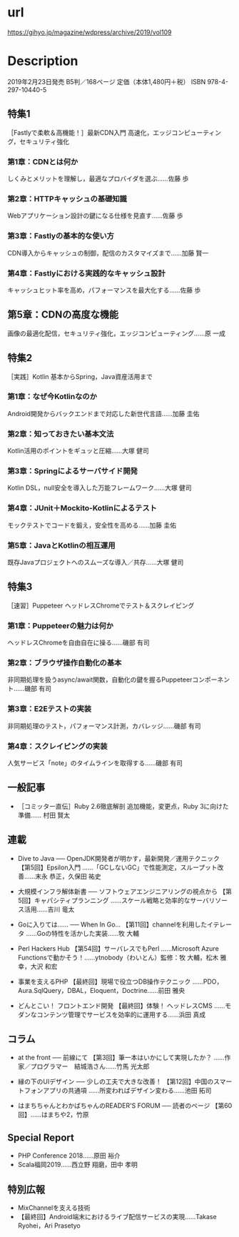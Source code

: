 # url
https://gihyo.jp/magazine/wdpress/archive/2019/vol109

# Description
2019年2月23日発売
B5判／168ページ
定価（本体1,480円＋税）
ISBN 978-4-297-10440-5

## 特集1
［Fastlyで柔軟＆高機能！］最新CDN入門
高速化，エッジコンピューティング，セキュリティ強化

### 第1章：CDNとは何か
しくみとメリットを理解し，最適なプロバイダを選ぶ……佐藤 歩

### 第2章：HTTPキャッシュの基礎知識
Webアプリケーション設計の鍵になる仕様を見直す……佐藤 歩

### 第3章：Fastlyの基本的な使い方
CDN導入からキャッシュの制御，配信のカスタマイズまで……加藤 賢一

### 第4章：Fastlyにおける実践的なキャッシュ設計
キャッシュヒット率を高め，パフォーマンスを最大化する……佐藤 歩
## 第5章：CDNの高度な機能
画像の最適化配信，セキュリティ強化，エッジコンピューティング……原 一成

## 特集2
［実践］Kotlin
基本からSpring，Java資産活用まで

### 第1章：なぜ今Kotlinなのか
Android開発からバックエンドまで対応した新世代言語……加藤 圭佑

### 第2章：知っておきたい基本文法
Kotlin活用のポイントをギュッと圧縮……大塚 健司

### 第3章：Springによるサーバサイド開発
Kotlin DSL，null安全を導入した万能フレームワーク……大塚 健司

### 第4章：JUnit＋Mockito-Kotlinによるテスト
モックテストでコードを鍛え，安全性を高める……加藤 圭佑

### 第5章：JavaとKotlinの相互運用
既存Javaプロジェクトへのスムーズな導入／共存……大塚 健司

## 特集3
［速習］Puppeteer
ヘッドレスChromeでテスト＆スクレイピング

### 第1章：Puppeteerの魅力は何か
ヘッドレスChromeを自由自在に操る……磯部 有司

### 第2章：ブラウザ操作自動化の基本
非同期処理を扱うasync/await関数，自動化の鍵を握るPuppeteerコンポーネント……磯部 有司

### 第3章：E2Eテストの実装
非同期処理のテスト，パフォーマンス計測，カバレッジ……磯部 有司

### 第4章：スクレイピングの実装
人気サービス「note」のタイムラインを取得する……磯部 有司

## 一般記事
- ［コミッター直伝］Ruby 2.6徹底解剖
追加機能，変更点，Ruby 3に向けた準備…… 村田 賢太

## 連載

- Dive to Java ── OpenJDK開発者が明かす，最新開発／運用テクニック
【第5回】Epsilon入門 ……「GCしないGC」で性能測定，スループット改善……末永 恭正，久保田 祐史

- 大規模インフラ解体新書 ── ソフトウェアエンジニアリングの視点から
【第5回】キャパシティプランニング ……スケール戦略と効率的なサーバリソース活用……吉川 竜太

- Goに入りては…… ── When In Go...
【第11回】channelを利用したイテレータ ……Goの特性を活かした実装……牧 大輔

- Perl Hackers Hub
【第54回】サーバレスでもPerl ……Microsoft Azure Functionsで動かそう！……ytnobody（わいとん）監修：牧 大輔，松木 雅幸，大沢 和宏

- 事業を支えるPHP
【最終回】現場で役立つDB操作テクニック ……PDO，Aura.SqlQuery，DBAL，Eloquent，Doctrine……前田 雅央

- どんとこい！ フロントエンド開発
【最終回】体験！ ヘッドレスCMS ……モダンなコンテンツ管理でサービスを効率的に運用する……浜田 真成

## コラム
- at the front ── 前線にて
【第3回】筆一本はいかにして実現したか？ ……作家／プログラマー　結城浩さん……竹馬 光太郎

- 縁の下のUIデザイン ── 少しの工夫で大きな改善！
【第12回】中国のスマートフォンアプリの共通項 ……所変わればデザイン変わる……池田 拓司

- はまちちゃんとわかばちゃんのREADER'S FORUM ── 読者のページ
【第60回】……はまちや2，竹原

## Special Report
- PHP Conference 2018……原田 裕介
- Scala福岡2019……西立野 翔磨，田中 孝明

## 特別広報
- MixChannelを支える技術
- 【最終回】Android端末におけるライブ配信サービスの実現……Takase Ryohei，Ari Prasetyo
